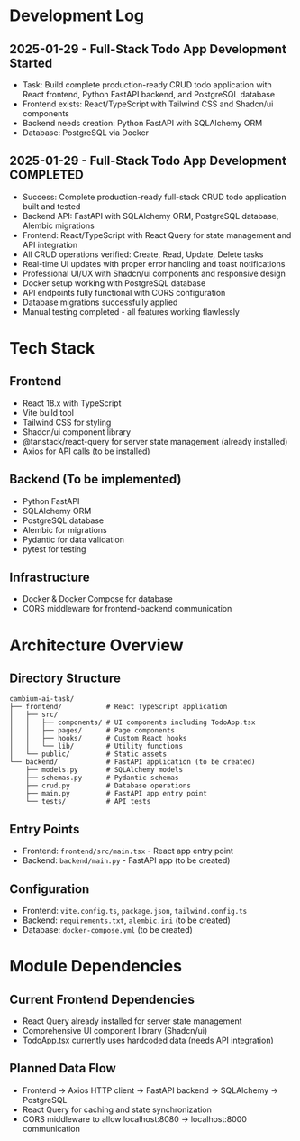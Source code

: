 # Development Log

## 2025-01-29 - Full-Stack Todo App Development Started
- Task: Build complete production-ready CRUD todo application with React frontend, Python FastAPI backend, and PostgreSQL database
- Frontend exists: React/TypeScript with Tailwind CSS and Shadcn/ui components
- Backend needs creation: Python FastAPI with SQLAlchemy ORM
- Database: PostgreSQL via Docker

## 2025-01-29 - Full-Stack Todo App Development COMPLETED
- Success: Complete production-ready full-stack CRUD todo application built and tested
- Backend API: FastAPI with SQLAlchemy ORM, PostgreSQL database, Alembic migrations
- Frontend: React/TypeScript with React Query for state management and API integration
- All CRUD operations verified: Create, Read, Update, Delete tasks
- Real-time UI updates with proper error handling and toast notifications
- Professional UI/UX with Shadcn/ui components and responsive design
- Docker setup working with PostgreSQL database
- API endpoints fully functional with CORS configuration
- Database migrations successfully applied
- Manual testing completed - all features working flawlessly

# Tech Stack

## Frontend
- React 18.x with TypeScript
- Vite build tool
- Tailwind CSS for styling
- Shadcn/ui component library
- @tanstack/react-query for server state management (already installed)
- Axios for API calls (to be installed)

## Backend (To be implemented)
- Python FastAPI
- SQLAlchemy ORM
- PostgreSQL database
- Alembic for migrations
- Pydantic for data validation
- pytest for testing

## Infrastructure
- Docker & Docker Compose for database
- CORS middleware for frontend-backend communication

# Architecture Overview

## Directory Structure
```
cambium-ai-task/
├── frontend/           # React TypeScript application
│   ├── src/
│   │   ├── components/ # UI components including TodoApp.tsx
│   │   ├── pages/      # Page components
│   │   ├── hooks/      # Custom React hooks
│   │   └── lib/        # Utility functions
│   └── public/         # Static assets
└── backend/            # FastAPI application (to be created)
    ├── models.py       # SQLAlchemy models
    ├── schemas.py      # Pydantic schemas
    ├── crud.py         # Database operations
    ├── main.py         # FastAPI app entry point
    └── tests/          # API tests
```

## Entry Points
- Frontend: `frontend/src/main.tsx` - React app entry point
- Backend: `backend/main.py` - FastAPI app (to be created)

## Configuration
- Frontend: `vite.config.ts`, `package.json`, `tailwind.config.ts`
- Backend: `requirements.txt`, `alembic.ini` (to be created)
- Database: `docker-compose.yml` (to be created)

# Module Dependencies

## Current Frontend Dependencies
- React Query already installed for server state management
- Comprehensive UI component library (Shadcn/ui)
- TodoApp.tsx currently uses hardcoded data (needs API integration)

## Planned Data Flow
- Frontend → Axios HTTP client → FastAPI backend → SQLAlchemy → PostgreSQL
- React Query for caching and state synchronization
- CORS middleware to allow localhost:8080 → localhost:8000 communication
